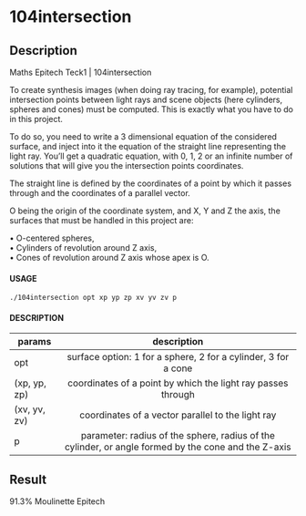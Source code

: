 # 104intersection

## Description
Maths Epitech Teck1 | 104intersection

To create synthesis images (when doing ray tracing, for example), potential intersection points between
light rays and scene objects (here cylinders, spheres and cones) must be computed. This is exactly what
you have to do in this project.

To do so, you need to write a 3 dimensional equation of the considered surface, and inject into it the equation of the straight line representing the light ray. You’ll get a quadratic equation, with 0, 1, 2 or an infinite
number of solutions that will give you the intersection points coordinates.

The straight line is defined by the coordinates of a point by which it passes through and the coordinates of
a parallel vector.

O being the origin of the coordinate system, and X, Y and Z the axis, the surfaces that must be handled
in this project are:

• O-centered spheres,  
• Cylinders of revolution around Z axis,  
• Cones of revolution around Z axis whose apex is O.  

#### USAGE
    ./104intersection opt xp yp zp xv yv zv p

#### DESCRIPTION
| params       |  description                                                                                          |
| ------------ |:-----------------------------------------------------------------------------------------------------:|
| opt          |  surface option: 1 for a sphere, 2 for a cylinder, 3 for a cone                                       |
| (xp, yp, zp) |  coordinates of a point by which the light ray passes through                                         |
| (xv, yv, zv) |  coordinates of a vector parallel to the light ray                                                    |
| p            |  parameter: radius of the sphere, radius of the cylinder, or angle formed by the cone and the Z-axis  |

## Result
91.3% Moulinette Epitech
